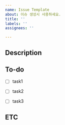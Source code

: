 ```yaml
---
name: Issue Template
about: 이슈 생성시 사용하세요.
title: ''
labels: ''
assignees: ''

---
```


## Description


## To-do
- [ ] task1
- [ ] task2
- [ ] task3


## ETC

